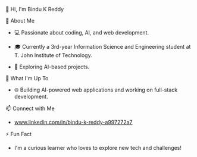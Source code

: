 👋 Hi, I'm Bindu K Reddy

👀 About Me

- 💻 Passionate about coding, AI, and web development.

- 🎓 Currently a 3rd-year Information Science and Engineering student at T. John Institute of Technology.

- 🚀 Exploring AI-based projects.


🌱 What I'm Up To

- 🌐 Building AI-powered web applications and working on full-stack development.


📫 Connect with Me

- www.linkedin.com/in/bindu-k-reddy-a997272a7

⚡ Fun Fact

- I'm a curious learner who loves to explore new tech and challenges!

